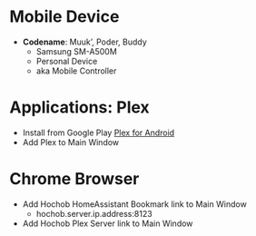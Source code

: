 # Mobile Device

- __Codename__: Muuk’, Poder, Buddy
  - Samsung SM-A500M
  - Personal Device
  - aka Mobile Controller

# Applications: Plex

- Install from Google  Play [Plex for Android](https://play.google.com/store/apps/details?id=com.plexapp.android)
- Add Plex to Main Window

# Chrome Browser

- Add Hochob HomeAssistant Bookmark link to Main Window
  - hochob.server.ip.address:8123
- Add Hochob Plex Server link to Main Window

